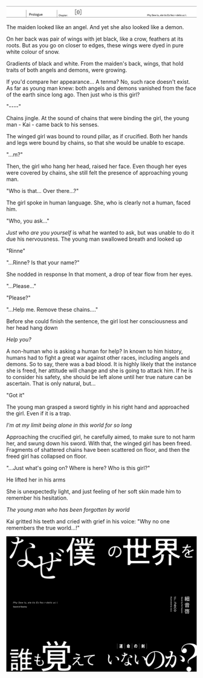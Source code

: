 ![Cover](./midashi01.jpg)

The maiden looked like an angel.
And yet she also looked like a demon.

On her back was pair of wings with jet black, like a crow, feathers at its roots.
But as you go on closer to edges, these wings were dyed in pure white colour of snow.

Gradients of black and white.
From the maiden's back, wings, that hold traits of both angels and demons, were growing.

If you'd compare her appearance... A <span title="Sanskrit: Mara">tenma</span>?
No, such race doesn't exist.
As far as young man knew: both angels and demons vanished from the face of the earth since long ago.
Then just who is this girl?

"----"

Chains jingle.
At the sound of chains that were binding the girl, the young man - Kai - came back to his senses.

The winged girl was bound to round pillar, as if crucified.
Both her hands and legs were bound by chains, so that she would be unable to escape.

"...m?"

Then, the girl who hang her head, raised her face.
Even though her eyes were covered by chains, she still felt the presence of approaching young man.

"Who is that... Over there...?"

The girl spoke in human language.
She, who is clearly not a human, faced him.

"Who, you ask..."

_Just who are you yourself_ is what he wanted to ask, but was unable to do it due his nervousness.
The young man swallowed breath and looked up

"Rinne"

"...Rinne? Is that your name?"

She nodded in response
In that moment, a drop of tear flow from her eyes.

"...Please..."

"Please?"

"...Help me. Remove these chains...."

Before she could finish the sentence, the girl lost her consciousness and her head hang down

_Help you?_

A non-human who is asking a human for help?
In known to him history, humans had to fight a great war against other races, including angels and demons.
So to say, there was a bad blood.
It is highly likely that the instance she is freed, her attitude will change and she is going to attack him.
If he is to consider his safety, she should be left alone until her true nature can be ascertain.
That is only natural, but...

"Got it"

The young man grasped a sword tightly in his right hand and approached the girl.
Even if it is a trap.

_I'm at my limit being alone in this world for so long_

Approaching the crucified girl, he carefully aimed, to make sure to not harm her, and swung down his sword.
With that, the winged girl has been freed.
Fragments of shattered chains have been scattered on floor, and then the freed girl has collapsed on floor.

"...Just what's going on? Where is here? Who is this girl?"

He lifted her in his arms

She is unexpectedly light, and just feeling of her soft skin made him to remember his hesitation.

_The young man who has been forgotten by world_

Kai gritted his teeth and cried with grief in his voice:
"Why no one remembers the true world...!"

![p014-015.jpg](./p014-015.jpg)
